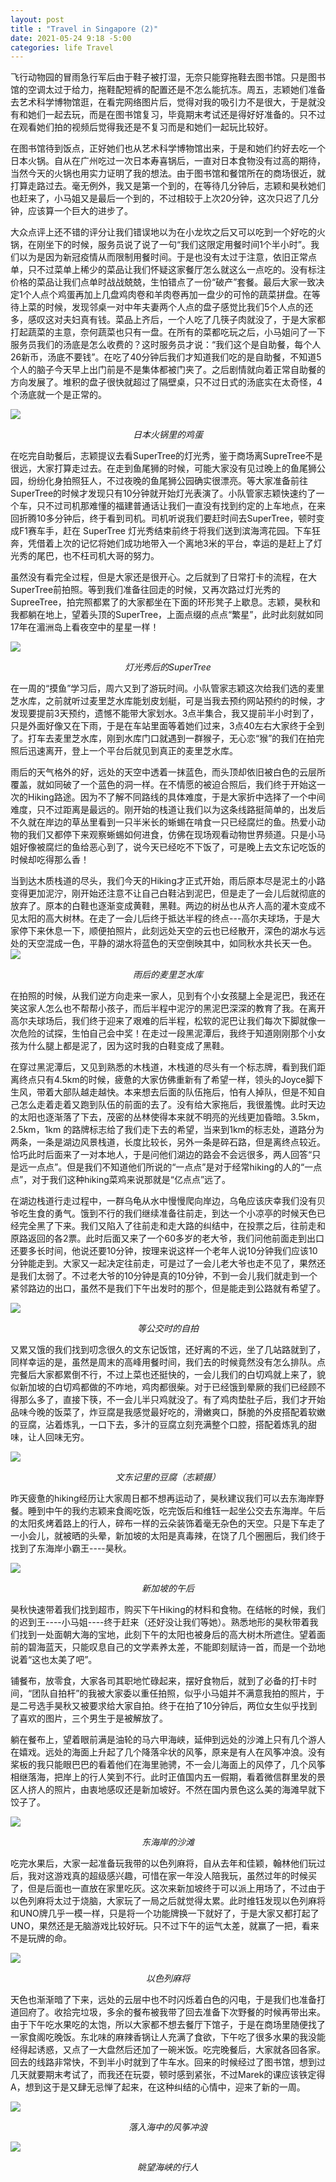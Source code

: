 ```yaml
---
layout: post
title : "Travel in Singapore (2)"
date: 2021-05-24 9:18 -5:00
categories: life Travel
---
```


飞行动物园的冒雨急行军后由于鞋子被打湿，无奈只能穿拖鞋去图书馆。只是图书馆的空调太过于给力，拖鞋配短裤的配置还是不怎么能抗冻。周五，志颖她们准备去艺术科学博物馆逛，在看完网络图片后，觉得对我的吸引力不是很大，于是就没有和她们一起去玩，而是在图书馆复习，毕竟期末考试还是得好好准备的。只不过在观看她们拍的视频后觉得我还是不复习而是和她们一起玩比较好。

在图书馆待到饭点，正好她们也从艺术科学博物馆出来，于是和她们约好去吃一个日本火锅。自从在广州吃过一次日本寿喜锅后，一直对日本食物没有过高的期待，当然今天的火锅也用实力证明了我的想法。由于图书馆和餐馆所在的商场很近，就打算走路过去。毫无例外，我又是第一个到的，在等待几分钟后，志颖和昊秋她们也赶来了，小马姐又是最后一个到的，不过相较于上次20分钟，这次只迟了几分钟，应该算一个巨大的进步了。

大众点评上还不错的评分让我们错误地以为在小龙坎之后又可以吃到一个好吃的火锅，在刚坐下的时候，服务员说了说了一句“我们这限定用餐时间1个半小时”。我们以为是因为新冠疫情从而限制用餐时间。于是也没有太过于注意，依旧正常点单，只不过菜单上稀少的菜品让我们怀疑这家餐厅怎么就这么一点吃的。没有标注价格的菜品让我们点单时战战兢兢，生怕错点了一份“破产”套餐。最后大家一致决定1个人点个鸡蛋再加上几盘鸡肉卷和羊肉卷再加一盘少的可怜的蔬菜拼盘。在等待上菜的时候，发现邻桌一对中年夫妻两个人点的盘子感觉比我们5个人点的还多，感叹这对夫妇真有钱。菜品上齐后，一个人吃了几筷子肉就没了，于是大家都打起蔬菜的主意，奈何蔬菜也只有一盘。在所有的菜都吃玩之后，小马姐问了一下服务员我们的汤底是怎么收费的？这时服务员才说：“我们这个是自助餐，每个人26新币，汤底不要钱”。在吃了40分钟后我们才知道我们吃的是自助餐，不知道5个人的脑子今天早上出门前是不是集体都被门夹了。之后剧情就向着正常自助餐的方向发展了。堆积的盘子很快就超过了隔壁桌，只不过日式的汤底实在太奇怪，4个汤底就一个是正常的。

![](/assets/Travel_In_Singpore/Eggs.jpg)
<center style="font-size:14px;font-style:italic"> 日本火锅里的鸡蛋 </center>

在吃完自助餐后，志颖提议去看SuperTree的灯光秀，鉴于商场离SupreTree不是很远，大家打算走过去。在走到鱼尾狮的时候，可能大家没有见过晚上的鱼尾狮公园，纷纷化身拍照狂人，不过夜晚的鱼尾狮公园确实很漂亮。等大家准备前往SuperTree的时候才发现只有10分钟就开始灯光表演了。小队管家志颖快速约了一个车，只不过司机那难懂的福建普通话让我们一直没有找到约定的上车地点，在来回折腾10多分钟后，终于看到司机。司机听说我们要赶时间去SuperTree，顿时变成F1赛车手，赶在 SuperTree 灯光秀结束前终于将我们送到滨海湾花园。下车狂奔，凭借着上次的记忆将她们成功地带入一个离地3米的平台，幸运的是赶上了灯光秀的尾巴，也不枉司机大哥的努力。

虽然没有看完全过程，但是大家还是很开心。之后就到了日常打卡的流程，在大SuperTree前拍照。等到我们准备往回走的时候，又再次路过灯光秀的SupreeTree，拍完照都累了的大家都坐在下面的环形凳子上歇息。志颖，昊秋和我都躺在地上，望着头顶的SuperTree，上面点缀的点点“繁星”，此时此刻就如同17年在湄洲岛上看夜空中的星星一样！

![](/assets/Travel_In_Singpore/IMG_2355.jpg)
<center style="font-size:14px;font-style:italic"> 灯光秀后的SuperTree </center>


在一周的“摸鱼”学习后，周六又到了游玩时间。小队管家志颖这次给我们选的麦里芝水库，之前就听过麦里芝水库能划皮划艇，可是当我去预约网站预约的时候，才发现要提前3天预约，遗憾不能带大家划水。3点半集合，我又提前半小时到了，只是外面好像又在下雨，于是在车站里面等着她们过来，3点40左右大家终于全到了。打车去麦里芝水库，刚到水库门口就遇到一群猴子，无心恋“猴”的我们在拍完照后迅速离开，登上一个平台后就见到真正的麦里芝水库。

雨后的天气格外的好，远处的天空中透着一抹蓝色，而头顶却依旧被白色的云层所覆盖，就如同破了一个蓝色的洞一样。在不情愿的被迫合照后，我们终于开始这一次的Hiking路途。因为不了解不同路线的具体难度，于是大家折中选择了一个中间难度，只不过距离是最远的。刚开始的栈道让我们以为这条线路挺简单的，出发后不久就在岸边的草丛里看到一只半米长的蜥蜴在啃食一只已经腐烂的鱼。热爱小动物的我们又都停下来观察蜥蜴如何进食，仿佛在现场观看动物世界频道。只是小马姐好像被腐烂的鱼给恶心到了，说今天已经吃不下饭了，可是晚上去文东记吃饭的时候却吃得那么香！

当到达木质栈道的尽头，我们今天的Hiking才正式开始，雨后原本尽是泥土的小路变得更加泥泞，刚开始还注意不让自己白鞋沾到泥巴，但是走了一会儿后就彻底的放弃了。原本的白鞋也逐渐变成黄鞋，黑鞋。两边的树丛也从齐人高的灌木变成不见太阳的高大树林。在走了一会儿后终于抵达半程的终点---高尔夫球场，于是大家停下来休息一下，顺便拍照片，此刻远处天空的云也已经散开，深色的湖水与远处的天空混成一色，平静的湖水将蓝色的天空倒映其中，如同秋水共长天一色。
![](/assets/Travel_In_Singpore/IMG_2399.jpg)
<center style="font-size:14px;font-style:italic"> 雨后的麦里芝水库 </center>

在拍照的时候，从我们逆方向走来一家人，见到有个小女孩腿上全是泥巴，我还在笑这家人怎么也不帮帮小孩子，而后半程中泥泞的黑泥巴深深的教育了我。在离开高尔夫球场后，我们终于迎来了艰难的后半程，松软的泥巴让我们每次下脚就像一次危险的试探，生怕自己会中奖！在走过一段黑泥潭后，我终于知道刚刚那个小女孩为什么腿上都是泥了，因为这时我的白鞋变成了黑鞋。

在穿过黑泥潭后，又见到熟悉的木栈道，木栈道的尽头有一个标志牌，看到我们距离终点只有4.5km的时候，疲惫的大家仿佛重新有了希望一样，领头的Joyce脚下生风，带着大部队越走越快。本来想去后面的队伍拖后，怕有人掉队，但是不知自己怎么走着走着又跑到队伍的前面的去了。没有给大家拖后，我很羞愧。此时天边的太阳也逐渐落了下去，茂密的丛林使得本来就不明亮的光线更加昏暗。3.5km，2.5km，1km 的路牌标志给了我们走下去的希望，当来到1km的标志处，道路分为两条，一条是湖边风景栈道，长度比较长，另外一条是碎石路，但是离终点较近。恰巧此时后面来了一对本地人，于是问他们湖边的路会不会远很多，两人回答“只是远一点点”。但是我们不知道他们所说的“一点点”是对于经常hiking的人的“一点点”，对于我们这种hiking菜鸡来说那就是“亿点点”远了。

在湖边栈道行走过程中，一群乌龟从水中慢慢爬向岸边，乌龟应该庆幸我们没有贝爷吃生食的勇气。饿到不行的我们继续准备往前走，到达一个小凉亭的时候天色已经完全黑了下来。我们又陷入了往前走和走大路的纠结中，在投票之后，往前走和原路返回的各2票。此时后面又来了一个60多岁的老大爷，我们问他前面走到出口还要多长时间，他说还要10分钟，按理来说这样一个老年人说10分钟我们应该10分钟能走到。大家又一起决定往前走，可是过了一会儿老大爷也走不见了，果然还是我们太弱了。不过老大爷的10分钟是真的10分钟，不到一会儿我们就走到一个紧邻路边的出口，虽然不是我们下午出发时的那个，但是能走到公路就有希望了。

![](/assets/Travel_In_Singpore/IMG_2402.jpg)
<center style="font-size:14px;font-style:italic"> 等公交时的自拍 </center>


又累又饿的我们找到叨念很久的文东记饭馆，还好离的不远，坐了几站路就到了，同样幸运的是，虽然是周末的高峰用餐时间，我们去的时候竟然没有怎么排队。点完餐后大家都累倒不行，不过上菜也还挺快的，一会儿我们的白切鸡就上来了，貌似新加坡的白切鸡都做的不咋地，鸡肉都很柴。对于已经饿到晕厥的我们已经顾不得那么多了，直接下筷，不一会儿半只鸡就没了。有了鸡肉垫肚子后，我们才开始品味今晚的饭菜了，炸豆腐是我感觉最好吃的，滑嫩爽口，酥脆的外皮搭配着软嫩的豆腐，沾着炼乳，一口下去，多汁的豆腐立刻充满整个口腔，搭配着炼乳的甜味，让人回味无穷。

![](/assets/Travel_In_Singpore/Toufu.jpg)
<center style="font-size:14px;font-style:italic"> 文东记里的豆腐（志颖摄） </center>


昨天疲惫的hiking经历让大家周日都不想再运动了，昊秋建议我们可以去东海岸野餐。睡到中午的我约志颖来食阁吃饭，吃完饭后和维钰一起坐公交去东海岸。午后的太阳炙烤着路上的行人，碎布一样的云朵装饰着毫无杂色的天空。只是下车走了一小会儿，就被晒的头晕，新加坡的太阳是真毒辣，在饶了几个圈圈后，我们终于找到了东海岸小霸王----昊秋。

![](/assets/Travel_In_Singpore/IMG_2461.jpg)
<center style="font-size:14px;font-style:italic"> 新加坡的午后 </center>

昊秋快速带着我们找到超市，购买下午Hiking的材料和食物。在结帐的时候，我们的迟到王----小马姐----终于赶来（还好没让我们等她）。熟悉地形的昊秋带着我们找到一处面朝大海的宝地，此刻下午的太阳也被身后的高大树木所遮住。望着面前的碧海蓝天，只能叹息自己的文学素养太差，不能即刻赋诗一首，而是一个劲地说着“这也太美了吧”。

铺餐布，放零食，大家各司其职地忙碌起来，摆好食物后，就到了必备的打卡时间，“团队自拍杆”的我被大家委以重任拍照，似乎小马姐并不满意我拍的照片，于是二号选手昊秋又被要求给大家自拍。终于在拍了10分钟后，两位女生似乎找到了喜欢的图片，三个男生于是被解放了。

躺在餐布上，望着眼前满是油轮的马六甲海峡，延伸到远处的沙滩上只有几个游人在嬉戏。远处的海面上升起了几个降落伞状的风筝，原来是有人在风筝冲浪。没有桨板的我只能眼巴巴的看着他们在海里驰骋，不一会儿海面上的风停了，几个风筝相继落海，把岸上的行人笑到不行。此时正值国内五一假期，看着微信群里发的景区人挤人的照片，由衷地感叹还是新加坡好。不然在国内景色这么美的海滩早就下饺子了。

![](/assets/Travel_In_Singpore/IMG_2464.jpg)
<center style="font-size:14px;font-style:italic"> 东海岸的沙滩 </center>


吃完水果后，大家一起准备玩我带的以色列麻将，自从去年和佳颖，翰林他们玩过后，我对这游戏真的超级感兴趣，可惜在家一年没人陪我玩，虽然过年的时候买了，但是后面也一直放在家里吃灰。这次来新加坡终于可以派上用场了，不过由于以色列麻将太过于烧脑，大家玩了一局之后就觉得太累。此时维钰发现以色列麻将和UNO牌几乎一模一样，只是将一个功能牌换一下就好了，于是大家又都打起了UNO，果然还是无脑游戏比较好玩。只不过下午的运气太差，就赢了一把，看来不是玩牌的命。

![](/assets/Travel_In_Singpore/IMG_9806.jpg)
<center style="font-size:14px;font-style:italic"> 以色列麻将 </center>


天色也渐渐暗了下来，远处的云层中也不时闪烁着白色的闪电，于是我们也准备打道回府了。收拾完垃圾，多余的餐布被我带了回去准备下次野餐的时候再带出来。由于下午吃水果吃的太饱，所以大家都不想去餐厅下馆子，于是在商场里随便找了一家食阁吃晚饭。东北味的麻辣香锅让人充满了食欲，下午吃了很多水果的我没能经得起诱惑，又点了一大盘然后还加了一碗米饭。吃完晚餐后，大家就各回各家。回去的线路非常快，不到半小时就到了牛车水。回来的时候经过了图书馆，想到过几天就要期末考试了，而我还在玩耍，顿时感到紧张，不过Marek的课应该铁定得A，想到这于是又肆无忌惮了起来，在这种纠结的心情中，迎来了新的一周。

![](/assets/Travel_In_Singpore/IMG_9778.jpg)
<center style="font-size:14px;font-style:italic"> 落入海中的风筝冲浪 </center>

![](/assets/Travel_In_Singpore/IMG_2493.jpg)
<center style="font-size:14px;font-style:italic"> 眺望海峡的行人 </center>


